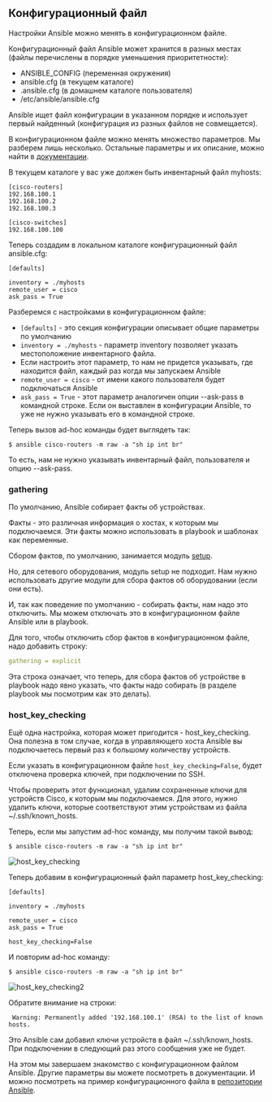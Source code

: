 ## Конфигурационный файл

Настройки Ansible можно менять в конфигурационном файле.

Конфигурационный файл Ansible может хранится в разных местах (файлы перечислены в порядке уменьшения приоритетности):
* ANSIBLE_CONFIG (переменная окружения)
* ansible.cfg (в текущем каталоге)
* .ansible.cfg (в домашнем каталоге пользователя)
* /etc/ansible/ansible.cfg

Ansible ищет файл конфигурации в указанном порядке и использует первый найденный (конфигурация из разных файлов не совмещается).

В конфигурационном файле можно менять множество параметров. Мы разберем лишь несколько. Остальные параметры и их описание, можно найти в [документации](http://docs.ansible.com/ansible/intro_configuration.html).

В текущем каталоге у вас уже должен быть инвентарный файл myhosts:
```
[cisco-routers]
192.168.100.1
192.168.100.2
192.168.100.3

[cisco-switches]
192.168.100.100
```

Теперь создадим в локальном каталоге конфигурационный файл ansible.cfg:
```
[defaults]

inventory = ./myhosts
remote_user = cisco
ask_pass = True
```

Разберемся с настройками в конфигурационном файле:
* ```[defaults]``` - это секция конфигурации описывает общие параметры по умолчанию
* ```inventory = ./myhosts``` - параметр inventory позволяет указать местоположение инвентарного файла.
 * Если настроить этот параметр, то нам не придется указывать, где находится файл, каждый раз когда мы запускаем Ansible
* ```remote_user = cisco``` - от имени какого пользователя будет подключаться Ansible
* ```ask_pass = True``` - этот параметр аналогичен опции --ask-pass в командной строке. Если он выставлен в конфигурации Ansible, то уже не нужно указывать его в командной строке.

Теперь вызов ad-hoc команды будет выглядеть так:
```
$ ansible cisco-routers -m raw -a "sh ip int br"
```

То есть, нам не нужно указывать инвентарный файл, пользователя и опцию --ask-pass.


### gathering

По умолчанию, Ansible собирает факты об устройствах.

Факты - это различная информация о хостах, к которым мы подключаемся. Эти факты можно использовать в playbook и шаблонах как переменные.

Сбором фактов, по умолчанию, занимается модуль [setup](http://docs.ansible.com/ansible/setup_module.html).

Но, для сетевого оборудования, модуль setup не подходит. Нам нужно использовать другие модули для сбора фактов об оборудовании (если они есть).

И, так как поведение по умолчанию - собирать факты, нам надо это отключить.
Мы можем отключать это в конфигурационном файле Ansible или в playbook.

Для того, чтобы отключить сбор фактов в конфигурационном файле, надо добавить строку:
```yml
gathering = explicit
```

Эта строка означает, что теперь, для сбора фактов об устройстве в playbook надо явно указать, что факты надо собирать (в разделе playbook мы посмотрим как это делать).

### host_key_checking

Ещё одна настройка, которая может пригодится - host_key_checking.
Она полезна в том случае, когда в управляющего хоста Ansible вы подключаетесь первый раз к большому количеству устройств.

Если указать в конфигурационном файле ```host_key_checking=False```,  будет отключена проверка ключей, при подключении по SSH.

Чтобы проверить этот функционал, удалим сохраненные ключи для устройств Cisco, к которым мы подключаемся.
Для этого, нужно удалить ключи, которые соответствуют этим устройствам из файла ~/.ssh/known_hosts.

Теперь, если мы запустим ad-hoc команду, мы получим такой вывод:
```
$ ansible cisco-routers -m raw -a "sh ip int br"
```

![host_key_checking](https://raw.githubusercontent.com/natenka/PyNEng/master/book/chapter15/images/host_key_checking.png)

Теперь добавим в конфигурационный файл параметр host_key_checking:
```
[defaults]

inventory = ./myhosts

remote_user = cisco
ask_pass = True

host_key_checking=False
```

И повторим ad-hoc команду:
```
$ ansible cisco-routers -m raw -a "sh ip int br"
```

![host_key_checking2](https://raw.githubusercontent.com/natenka/PyNEng/master/book/chapter15/images/host_key_checking2.png)

Обратите внимание на строки:
```
 Warning: Permanently added '192.168.100.1' (RSA) to the list of known hosts.
```

Это Ansible сам добавил ключи устройств в файл ~/.ssh/known_hosts.
При подключении в следующий раз этого сообщения уже не будет.


На этом мы завершаем знакомство с конфигурационном файлом Ansible.
Другие параметры вы можете посмотреть в документации.
И можно посмотреть на пример конфигурационного файла в [репозитории Ansible](https://github.com/ansible/ansible/blob/devel/examples/ansible.cfg).


